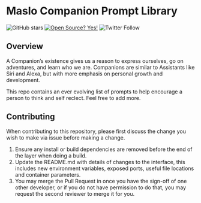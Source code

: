 # Maslo Companion Prompt Library 

![GitHub stars](https://img.shields.io/github/stars/heymaslo/prompts-library?style=social)
[![Open Source? Yes!](https://badgen.net/badge/Open%20Source%20%3F/Yes%21/blue?icon=github)](https://github.com/Naereen/badges/)
![Twitter Follow](https://img.shields.io/twitter/follow/heymaslo?style=social)

  
## Overview
A Companion’s existence gives us a reason to express ourselves, go on adventures, and learn who we are. Companions are similar to Assistants like Siri and Alexa, but with more emphasis on personal growth and development.

This repo contains an ever evolving list of prompts to help encourage a person to think and self reclect. Feel free to add more.

## Contributing

When contributing to this repository, please first discuss the change you wish to make via issue before making a change.

1. Ensure any install or build dependencies are removed before the end of the layer when doing a build.
2. Update the README.md with details of changes to the interface, this includes new environment variables, exposed ports, useful file locations and container parameters.
3. You may merge the Pull Request in once you have the sign-off of one other developer, or if you do not have permission to do that, you may request the second reviewer to merge it for you.
